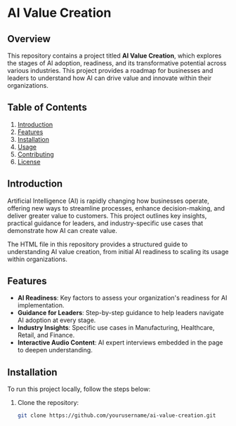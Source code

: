 # AI Value Creation

## Overview
This repository contains a project titled **AI Value Creation**, which explores the stages of AI adoption, readiness, and its transformative potential across various industries. This project provides a roadmap for businesses and leaders to understand how AI can drive value and innovate within their organizations.

## Table of Contents
1. [Introduction](#introduction)
2. [Features](#features)
3. [Installation](#installation)
4. [Usage](#usage)
5. [Contributing](#contributing)
6. [License](#license)

## Introduction
Artificial Intelligence (AI) is rapidly changing how businesses operate, offering new ways to streamline processes, enhance decision-making, and deliver greater value to customers. This project outlines key insights, practical guidance for leaders, and industry-specific use cases that demonstrate how AI can create value.

The HTML file in this repository provides a structured guide to understanding AI value creation, from initial AI readiness to scaling its usage within organizations.

## Features
- **AI Readiness**: Key factors to assess your organization's readiness for AI implementation.
- **Guidance for Leaders**: Step-by-step guidance to help leaders navigate AI adoption at every stage.
- **Industry Insights**: Specific use cases in Manufacturing, Healthcare, Retail, and Finance.
- **Interactive Audio Content**: AI expert interviews embedded in the page to deepen understanding.

## Installation
To run this project locally, follow the steps below:

1. Clone the repository:
   ```bash
   git clone https://github.com/yourusername/ai-value-creation.git
